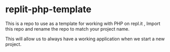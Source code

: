 # replit-php-template

This is a repo to use as a template for working with PHP on repl.it , Import this repo and rename the repo to match your project name. 

This will allow us to always have a working application when we start a new project. 
